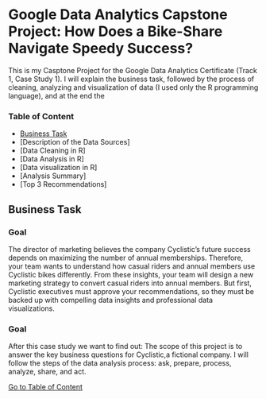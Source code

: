 # Google Data Analytics Capstone Project: How Does a Bike-Share Navigate Speedy Success?

This is my Casptone Project for the Google Data Analytics Certificate (Track 1, Case Study 1).
I will explain the business task, followed by the process of cleaning, analyzing and visualization of data (I used only the R programming language), and at the end the 

### Table of Content
-   [Business Task](#business-task)
-   [Description of the Data Sources]
-   [Data Cleaning in R]
-   [Data Analysis in R]
-   [Data visualization in R]
-   [Analysis Summary]
-   [Top 3 Recommendations]

## Business Task
### Goal
The director of marketing believes the company Cyclistic’s future success depends on maximizing the number of annual memberships. Therefore, your team wants to understand how casual riders and annual members use Cyclistic bikes differently. From these insights, your team will design a new marketing strategy to convert casual riders into annual members. But first, Cyclistic executives must approve your recommendations, so they must be backed up with compelling data insights and professional data visualizations.

### Goal

After this case study we want to find out:
The scope of this project is to answer the key business questions for Cyclistic,a fictional company. I will follow the steps of the data analysis process: ask, prepare, process, analyze, share, and act.

[Go to Table of Content](#table-of-content)

